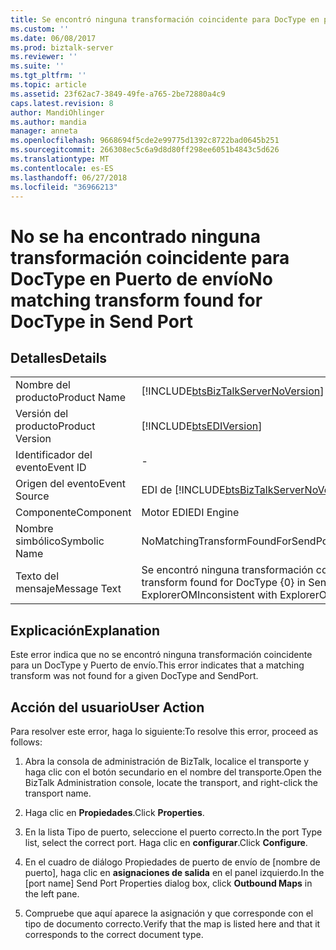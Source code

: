 ```yaml
---
title: Se encontró ninguna transformación coincidente para DocType en puerto de envío | Microsoft Docs
ms.custom: ''
ms.date: 06/08/2017
ms.prod: biztalk-server
ms.reviewer: ''
ms.suite: ''
ms.tgt_pltfrm: ''
ms.topic: article
ms.assetid: 23f62ac7-3849-49fe-a765-2be72880a4c9
caps.latest.revision: 8
author: MandiOhlinger
ms.author: mandia
manager: anneta
ms.openlocfilehash: 9668694f5cde2e99775d1392c8722bad0645b251
ms.sourcegitcommit: 266308ec5c6a9d8d80ff298ee6051b4843c5d626
ms.translationtype: MT
ms.contentlocale: es-ES
ms.lasthandoff: 06/27/2018
ms.locfileid: "36966213"
---
```

# <a name="no-matching-transform-found-for-doctype-in-send-port"></a><span data-ttu-id="95824-102">No se ha encontrado ninguna transformación coincidente para DocType en Puerto de envío</span><span class="sxs-lookup"><span data-stu-id="95824-102">No matching transform found for DocType in Send Port</span></span>
## <a name="details"></a><span data-ttu-id="95824-103">Detalles</span><span class="sxs-lookup"><span data-stu-id="95824-103">Details</span></span>  
  
|                 |                                                                                                        |
|-----------------|--------------------------------------------------------------------------------------------------------|
|  <span data-ttu-id="95824-104">Nombre del producto</span><span class="sxs-lookup"><span data-stu-id="95824-104">Product Name</span></span>   |           [!INCLUDE[btsBizTalkServerNoVersion](../includes/btsbiztalkservernoversion-md.md)]           |
| <span data-ttu-id="95824-105">Versión del producto</span><span class="sxs-lookup"><span data-stu-id="95824-105">Product Version</span></span> |                       [!INCLUDE[btsEDIVersion](../includes/btsediversion-md.md)]                       |
|    <span data-ttu-id="95824-106">Identificador del evento</span><span class="sxs-lookup"><span data-stu-id="95824-106">Event ID</span></span>     |                                                   -                                                    |
|  <span data-ttu-id="95824-107">Origen del evento</span><span class="sxs-lookup"><span data-stu-id="95824-107">Event Source</span></span>   |         <span data-ttu-id="95824-108">EDI de [!INCLUDE[btsBizTalkServerNoVersion](../includes/btsbiztalkservernoversion-md.md)]</span><span class="sxs-lookup"><span data-stu-id="95824-108">[!INCLUDE[btsBizTalkServerNoVersion](../includes/btsbiztalkservernoversion-md.md)] EDI</span></span>         |
|    <span data-ttu-id="95824-109">Componente</span><span class="sxs-lookup"><span data-stu-id="95824-109">Component</span></span>    |                                               <span data-ttu-id="95824-110">Motor EDI</span><span class="sxs-lookup"><span data-stu-id="95824-110">EDI Engine</span></span>                                               |
|  <span data-ttu-id="95824-111">Nombre simbólico</span><span class="sxs-lookup"><span data-stu-id="95824-111">Symbolic Name</span></span>  |                             <span data-ttu-id="95824-112">NoMatchingTransformFoundForSendPortAndDocType</span><span class="sxs-lookup"><span data-stu-id="95824-112">NoMatchingTransformFoundForSendPortAndDocType</span></span>                              |
|  <span data-ttu-id="95824-113">Texto del mensaje</span><span class="sxs-lookup"><span data-stu-id="95824-113">Message Text</span></span>   | <span data-ttu-id="95824-114">Se encontró ninguna transformación coincidente para DocType {0} en el puerto de envío {1}.</span><span class="sxs-lookup"><span data-stu-id="95824-114">No matching transform found for DocType {0} in Send Port {1}.</span></span> <span data-ttu-id="95824-115">Incoherente con la información de ExplorerOM</span><span class="sxs-lookup"><span data-stu-id="95824-115">Inconsistent with ExplorerOM information</span></span> |
  
## <a name="explanation"></a><span data-ttu-id="95824-116">Explicación</span><span class="sxs-lookup"><span data-stu-id="95824-116">Explanation</span></span>  
 <span data-ttu-id="95824-117">Este error indica que no se encontró ninguna transformación coincidente para un DocType y Puerto de envío.</span><span class="sxs-lookup"><span data-stu-id="95824-117">This error indicates that a matching transform was not found for a given DocType and SendPort.</span></span>  
  
## <a name="user-action"></a><span data-ttu-id="95824-118">Acción del usuario</span><span class="sxs-lookup"><span data-stu-id="95824-118">User Action</span></span>  
 <span data-ttu-id="95824-119">Para resolver este error, haga lo siguiente:</span><span class="sxs-lookup"><span data-stu-id="95824-119">To resolve this error, proceed as follows:</span></span>  
  
1.  <span data-ttu-id="95824-120">Abra la consola de administración de BizTalk, localice el transporte y haga clic con el botón secundario en el nombre del transporte.</span><span class="sxs-lookup"><span data-stu-id="95824-120">Open the BizTalk Administration console, locate the transport, and right-click the transport name.</span></span>  
  
2.  <span data-ttu-id="95824-121">Haga clic en **Propiedades**.</span><span class="sxs-lookup"><span data-stu-id="95824-121">Click **Properties**.</span></span>  
  
3.  <span data-ttu-id="95824-122">En la lista Tipo de puerto, seleccione el puerto correcto.</span><span class="sxs-lookup"><span data-stu-id="95824-122">In the port Type list, select the correct port.</span></span> <span data-ttu-id="95824-123">Haga clic en **configurar**.</span><span class="sxs-lookup"><span data-stu-id="95824-123">Click **Configure**.</span></span>  
  
4.  <span data-ttu-id="95824-124">En el cuadro de diálogo Propiedades de puerto de envío de [nombre de puerto], haga clic en **asignaciones de salida** en el panel izquierdo.</span><span class="sxs-lookup"><span data-stu-id="95824-124">In the [port name] Send Port Properties dialog box, click **Outbound Maps** in the left pane.</span></span>  
  
5.  <span data-ttu-id="95824-125">Compruebe que aquí aparece la asignación y que corresponde con el tipo de documento correcto.</span><span class="sxs-lookup"><span data-stu-id="95824-125">Verify that the map is listed here and that it corresponds to the correct document type.</span></span>